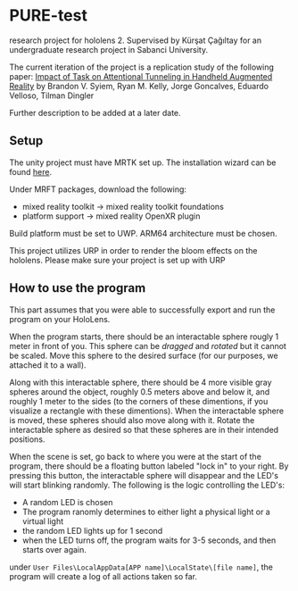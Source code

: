 # PURE-test
 research project for hololens 2. Supervised by Kürşat Çağıltay for an undergraduate research project in Sabanci University.
 
 The current iteration of the project is a replication study of the following paper: [Impact of Task on Attentional Tunneling in Handheld Augmented Reality](https://dl.acm.org/doi/abs/10.1145/3411764.3445580) by Brandon V. Syiem, Ryan M. Kelly, Jorge Goncalves, Eduardo Velloso, Tilman Dingler 
 
 Further description to be added at a later date.



## Setup
 The unity project must have MRTK set up. The installation wizard can be found [here](https://learn.microsoft.com/en-us/windows/mixed-reality/develop/unity/welcome-to-mr-feature-tool).

 Under MRFT packages, download the following:
* mixed reality toolkit -> mixed reality toolkit foundations
* platform support -> mixed reality OpenXR plugin

 Build platform must be set to UWP. ARM64 architecture must be chosen.
 
 This project utilizes URP in order to render the bloom effects on the hololens. Please make sure your project is set up with URP
 
 
 ## How to use the program
This part assumes that you were able to successfully export and run the program on your HoloLens.

When the program starts, there should be an interactable sphere rougly 1 meter in front of you. This sphere can be *dragged* and *rotated* but it cannot be scaled. Move this sphere to the desired surface (for our purposes, we attached it to a wall).

Along with this interactable sphere, there should be 4 more visible gray spheres around the object, roughly 0.5 meters above and below it, and roughly 1 meter to the sides (to the corners of these dimentions, if you visualize a rectangle with these dimentions). When the interactable sphere is moved, these spheres should also move along with it. Rotate the interactable sphere as desired so that these spheres are in their intended positions.

When the scene is set, go back to where you were at the start of the program, there should be a floating button labeled "lock in" to your right. By pressing this button, the interactable sphere will disappear and the LED's will start blinking randomly. The following is the logic controlling the LED's:

* A random LED is chosen
* The program ranomly determines to either light a physical light or a virtual light
* the random LED lights up for 1 second
* when the LED turns off, the program waits for 3-5 seconds, and then starts over again.

under `User Files\LocalAppData[APP name]\LocalState\[file name]`, the program will create a log of all actions taken so far.